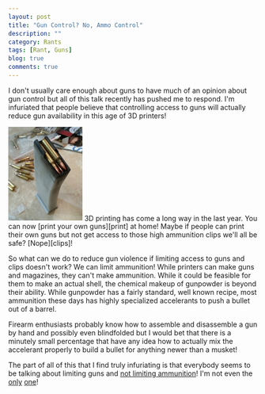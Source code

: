```yaml
---
layout: post
title: "Gun Control? No, Ammo Control"
description: ""
category: Rants
tags: [Rant, Guns]
blog: true
comments: true
---
```


I don't usually care enough about guns to have much of an opinion about gun control but all of this talk recently has pushed me to respond.  I'm infuriated that people believe that controlling access to guns will actually reduce gun availability in this age of 3D printers!

<img src="/images/3dprintedmag.jpg" title="3D Printed Magazine" class="alignLeft" style="width: 150px;" />
3D printing has come a long way in the last year.  You can now [print your own guns][print] at home!  Maybe if people can print their own guns but not get access to those high ammunition clips we'll all be safe? [Nope][clips]!

[print]: http://www.foxnews.com/tech/2012/12/21/click-print-shoot-guns-made-on-3-d-printers-not-as-farfetched-idea-as-it-sounds/
[clips]: http://www.forbes.com/sites/andygreenberg/2013/01/14/gunsmiths-3d-print-high-capacity-ammo-clips-to-thwart-proposed-gun-laws/

So what can we do to reduce gun violence if limiting access to guns and clips doesn't work?  We can limit ammunition!  While printers can make guns and magazines, they can't make ammunition.  While it could be feasible for them to make an actual shell, the chemical makeup of gunpowder is beyond their ability.  While gunpowder has a fairly standard, well known recipe, most ammunition these days has highly specialized accelerants to push a bullet out of a barrel.

Firearm enthusiasts probably know how to assemble and disassemble a gun by hand and possibly even blindfolded but I would bet that there is a minutely small percentage that have any idea how to actually mix the accelerant properly to build a bullet for anything newer than a musket!

The part of all of this that I find truly infuriating is that everybody seems to be talking about limiting guns and [not limiting ammunition][ammo]!  I'm not even the [only][ammo1] [one][ammo2]!

[ammo]: https://www.google.com/search?q=npr+ban+ammo&oq=npr+ban+ammo&aqs=chrome.0.57.5395&sourceid=chrome&ie=UTF-8#hl=en&tbo=d&sclient=psy-ab&q=ban+ammo+site:npr.org&oq=ban+ammo+site:npr.org&gs_l=serp.3...2287.2578.1.2846.2.2.0.0.0.0.101.137.1j1.2.0.les%3Bernk_ir..0.0...1.1.2.serp.olLh76cr0IE&pbx=1&bav=on.2,or.r_gc.r_pw.r_cp.r_qf.&bvm=bv.41867550,d.b2I&fp=b48badc6dcc28db8&biw=1317&bih=656
[ammo1]: http://smartgunlaws.org/ammunition-regulation-policy-summary/
[ammo2]: http://www.theatlantic.com/technology/archive/2012/12/no-really-regulate-the-bullets/266332/
